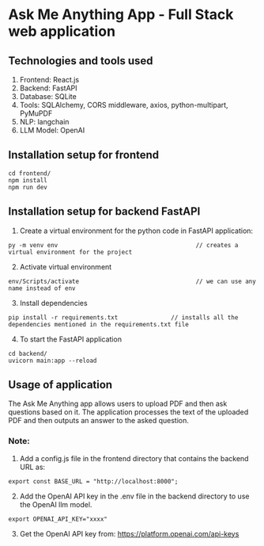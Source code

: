 # Ask Me Anything App - Full Stack web application


## Technologies and tools used
1.  Frontend: React.js
2.  Backend: FastAPI
3.  Database: SQLite
4.  Tools: SQLAlchemy, CORS middleware, axios, python-multipart, PyMuPDF
5.  NLP: langchain
6.  LLM Model: OpenAI

## Installation setup for frontend
```
cd frontend/
npm install
npm run dev
```

## Installation setup for backend FastAPI
1.  Create a virtual environment for the python code in FastAPI application:
```
py -m venv env                                       // creates a virtual environment for the project
```
2.  Activate virtual environment
```
env/Scripts/activate                                 // we can use any name instead of env
```
3.  Install dependencies
```
pip install -r requirements.txt               // installs all the dependencies mentioned in the requirements.txt file
```
4.  To start the FastAPI application
```
cd backend/
uvicorn main:app --reload
```

## Usage of application
The Ask Me Anything app allows users to upload PDF and then ask questions based on it. The application processes the text of the uploaded PDF and then outputs an answer to the asked question.

### Note:
1. Add a config.js file in the frontend directory that contains the backend URL as:
```
export const BASE_URL = "http://localhost:8000";
```
2. Add the OpenAI API key in the .env file in the backend directory to use the OpenAI llm model.
```
export OPENAI_API_KEY="xxxx"
```
3. Get the OpenAI API key from: https://platform.openai.com/api-keys
